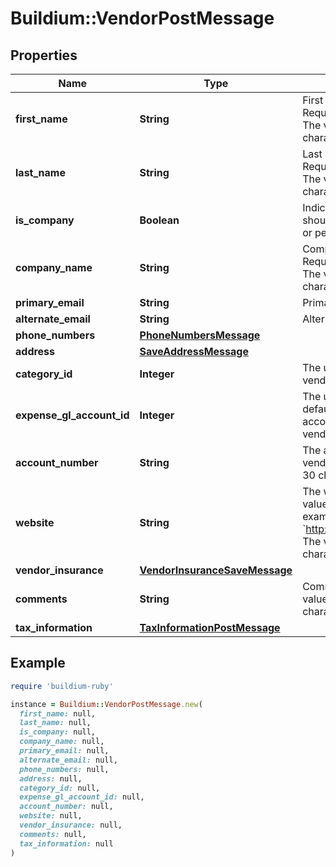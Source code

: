 # Buildium::VendorPostMessage

## Properties

| Name | Type | Description | Notes |
| ---- | ---- | ----------- | ----- |
| **first_name** | **String** | First name of the vendor. Required if &#x60;IsCompany&#x60; is &#x60;false&#x60;. The value cannot exceed 127 characters. | [optional] |
| **last_name** | **String** | Last name of the vendor. Required if &#x60;IsCompany&#x60; is &#x60;false&#x60;. The value cannot exceed 127 characters. | [optional] |
| **is_company** | **Boolean** | Indicates whether the vendor should be considered a company or person. |  |
| **company_name** | **String** | Company name of the vendor. Required if &#x60;IsCompany&#x60; is &#x60;true&#x60;. The value cannot exceed 127 characters. | [optional] |
| **primary_email** | **String** | Primary email for the vendor. | [optional] |
| **alternate_email** | **String** | Alternate email for the vendor. | [optional] |
| **phone_numbers** | [**PhoneNumbersMessage**](PhoneNumbersMessage.md) |  | [optional] |
| **address** | [**SaveAddressMessage**](SaveAddressMessage.md) |  | [optional] |
| **category_id** | **Integer** | The unique identifier of the vendor category. |  |
| **expense_gl_account_id** | **Integer** | The unique identifier of the default expense general ledger account to associate with the vendor. | [optional] |
| **account_number** | **String** | The account number of the vendor. The value cannot exceed 30 characters. | [optional] |
| **website** | **String** | The website of the vendor. The value must be a valid URL. For example &#x60;http://www.example.com&#x60;. The value cannot exceed 100 characters. | [optional] |
| **vendor_insurance** | [**VendorInsuranceSaveMessage**](VendorInsuranceSaveMessage.md) |  | [optional] |
| **comments** | **String** | Comments about the vendor. The value cannot exceed 65,535 characters. | [optional] |
| **tax_information** | [**TaxInformationPostMessage**](TaxInformationPostMessage.md) |  | [optional] |

## Example

```ruby
require 'buildium-ruby'

instance = Buildium::VendorPostMessage.new(
  first_name: null,
  last_name: null,
  is_company: null,
  company_name: null,
  primary_email: null,
  alternate_email: null,
  phone_numbers: null,
  address: null,
  category_id: null,
  expense_gl_account_id: null,
  account_number: null,
  website: null,
  vendor_insurance: null,
  comments: null,
  tax_information: null
)
```


